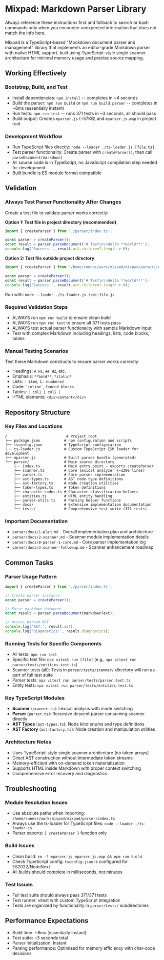 # Mixpad: Markdown Parser Library

Always reference these instructions first and fallback to search or bash commands only when you encounter unexpected information that does not match the info here.

Mixpad is a TypeScript-based "Mockdown document parser and management" library that implements an editor-grade Markdown parser with native HTML support, built using TypeScript-style single scanner architecture for minimal memory usage and precise source mapping.

## Working Effectively

### Bootstrap, Build, and Test
- Install dependencies: `npm install` -- completes in ~4 seconds
- Build the parser: `npm run build` or `npm run build:parser` -- completes in ~8ms (essentially instant)
- Run tests: `npm run test` -- runs 371 tests in ~3 seconds, all should pass
- Build output: Creates `mparser.js` (~57KB) and `mparser.js.map` in project root

### Development Workflow
- Run TypeScript files directly: `node --loader ./ts-loader.js [file.ts]`
- Test parser functionality: Create parser with `createParser()`, then call `parseDocument(markdown)` 
- All source code is in TypeScript, no JavaScript compilation step needed for development
- Built bundle is ES module format compatible

## Validation

### Always Test Parser Functionality After Changes
Create a test file to validate parser works correctly:

**Option 1: Test file in project directory (recommended)**:
```javascript
import { createParser } from './parser/index.ts';

const parser = createParser();
const result = parser.parseDocument('# Test\n\nHello **world**!');
console.log('Success:', result.ast.children?.length > 0);
```

**Option 2: Test file outside project directory**:
```javascript
import { createParser } from '/home/runner/work/mixpad/mixpad/parser/index.ts';

const parser = createParser();
const result = parser.parseDocument('# Test\n\nHello **world**!');
console.log('Success:', result.ast.children?.length > 0);
```

Run with: `node --loader ./ts-loader.js test-file.js`

### Required Validation Steps
- ALWAYS run `npm run build` to ensure clean build
- ALWAYS run `npm run test` to ensure all 371 tests pass
- ALWAYS test actual parser functionality with sample Markdown input
- Test with complex Markdown including headings, lists, code blocks, tables

### Manual Testing Scenarios
Test these Markdown constructs to ensure parser works correctly:
- Headings: `# H1`, `## H2`, etc.
- Emphasis: `**bold**`, `*italic*`
- Lists: `- item`, `1. numbered`
- Code: `` `inline` ``, ``` fenced blocks ```
- Tables: `| col1 | col2 |`
- HTML elements: `<div>content</div>`

## Repository Structure

### Key Files and Locations
```
/                           # Project root
├── package.json           # npm configuration and scripts  
├── tsconfig.json          # TypeScript configuration
├── ts-loader.js           # Custom TypeScript ESM loader for development
├── mparser.js             # Built parser bundle (generated)
└── parser/                # Main source directory
    ├── index.ts           # Main entry point - exports createParser
    ├── scanner.ts         # Core lexical analyzer (~1200 lines)
    ├── parser.ts          # Core parser implementation
    ├── ast-types.ts       # AST node type definitions
    ├── ast-factory.ts     # Node creation utilities
    ├── token-types.ts     # Token definitions
    ├── character-codes.ts # Character classification helpers
    ├── entities.ts        # HTML entity handling
    ├── parser-utils.ts    # Parsing helper functions
    ├── docs/              # Extensive implementation documentation
    └── tests/             # Comprehensive test suite (371 tests)
```

### Important Documentation
- `parser/docs/1-plan.md` - Overall implementation plan and architecture
- `parser/docs/2-scanner.md` - Scanner module implementation details  
- `parser/docs/8-parser-1-core.md` - Core parser implementation log
- `parser/docs/3-scanner-followup.md` - Scanner enhancement roadmap

## Common Tasks

### Parser Usage Pattern
```typescript
import { createParser } from './parser/index.ts';

// Create parser instance
const parser = createParser();

// Parse markdown document
const result = parser.parseDocument(markdownText);

// Access parsed AST
console.log('AST:', result.ast);
console.log('Diagnostics:', result.diagnostics);
```

### Running Tests for Specific Components
- All tests: `npm run test`
- Specific test file: `npx vitest run [file]` (e.g., `npx vitest run parser/tests/entities.test.ts`)
- Scanner tests (all): Tests in `parser/tests/scanner/` directory will run as part of full test suite
- Parser tests: `npx vitest run parser/tests/parser.test.ts`
- Entity tests: `npx vitest run parser/tests/entities.test.ts`

### Key TypeScript Modules
- **Scanner** (`scanner.ts`): Lexical analysis with mode switching
- **Parser** (`parser.ts`): Recursive descent parser consuming scanner directly
- **AST Types** (`ast-types.ts`): Node kind enums and type definitions
- **AST Factory** (`ast-factory.ts`): Node creation and manipulation utilities

### Architecture Notes
- Uses TypeScript-style single scanner architecture (no token arrays)
- Direct AST construction without intermediate token streams
- Memory-efficient with on-demand token materialization
- Supports HTML inside Markdown with proper context switching
- Comprehensive error recovery and diagnostics

## Troubleshooting

### Module Resolution Issues
- Use absolute paths when importing: `/home/runner/work/mixpad/mixpad/parser/index.ts`
- Always use the ts-loader for TypeScript files: `node --loader ./ts-loader.js`
- Parser exports: `{ createParser }` function only

### Build Issues  
- Clean build: `rm -f mparser.js mparser.js.map && npm run build`
- Check TypeScript config: `tsconfig.json` is configured for ES2022/NodeNext
- All builds should complete in milliseconds, not minutes

### Test Issues
- Full test suite should always pass 371/371 tests
- Test runner: vitest with custom TypeScript integration
- Tests are organized by functionality in `parser/tests/` subdirectories

## Performance Expectations
- Build time: ~8ms (essentially instant)
- Test suite: ~3 seconds total
- Parser initialization: Instant 
- Parsing performance: Optimized for memory efficiency with char-code decisions